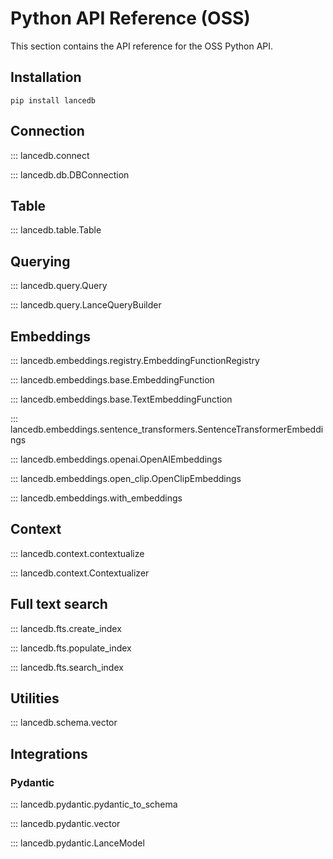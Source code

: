 # Python API Reference (OSS)

This section contains the API reference for the OSS Python API.

## Installation

```shell
pip install lancedb
```

## Connection

::: lancedb.connect

::: lancedb.db.DBConnection

## Table

::: lancedb.table.Table

## Querying

::: lancedb.query.Query

::: lancedb.query.LanceQueryBuilder

## Embeddings

::: lancedb.embeddings.registry.EmbeddingFunctionRegistry

::: lancedb.embeddings.base.EmbeddingFunction

::: lancedb.embeddings.base.TextEmbeddingFunction

::: lancedb.embeddings.sentence_transformers.SentenceTransformerEmbeddings

::: lancedb.embeddings.openai.OpenAIEmbeddings

::: lancedb.embeddings.open_clip.OpenClipEmbeddings

::: lancedb.embeddings.with_embeddings

## Context

::: lancedb.context.contextualize

::: lancedb.context.Contextualizer

## Full text search

::: lancedb.fts.create_index

::: lancedb.fts.populate_index

::: lancedb.fts.search_index

## Utilities

::: lancedb.schema.vector

## Integrations

### Pydantic

::: lancedb.pydantic.pydantic_to_schema

::: lancedb.pydantic.vector

::: lancedb.pydantic.LanceModel
